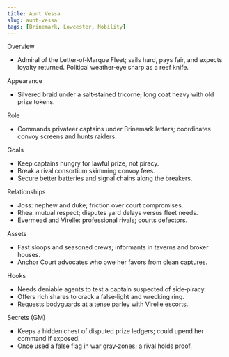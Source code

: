 ```yaml
---
title: Aunt Vessa
slug: aunt-vessa
tags: [Brinemark, Lowcester, Nobility]
---
```


Overview
- Admiral of the Letter‑of‑Marque Fleet; sails hard, pays fair, and expects loyalty returned. Political weather‑eye sharp as a reef knife.

Appearance
- Silvered braid under a salt‑stained tricorne; long coat heavy with old prize tokens.

Role
- Commands privateer captains under Brinemark letters; coordinates convoy screens and hunts raiders.

Goals
- Keep captains hungry for lawful prize, not piracy.
- Break a rival consortium skimming convoy fees.
- Secure better batteries and signal chains along the breakers.

Relationships
- Joss: nephew and duke; friction over court compromises.
- Rhea: mutual respect; disputes yard delays versus fleet needs.
- Evermead and Virelle: professional rivals; courts defectors.

Assets
- Fast sloops and seasoned crews; informants in taverns and broker houses.
- Anchor Court advocates who owe her favors from clean captures.

Hooks
- Needs deniable agents to test a captain suspected of side‑piracy.
- Offers rich shares to crack a false‑light and wrecking ring.
- Requests bodyguards at a tense parley with Virelle escorts.

Secrets (GM)
- Keeps a hidden chest of disputed prize ledgers; could upend her command if exposed.
- Once used a false flag in war gray‑zones; a rival holds proof.

